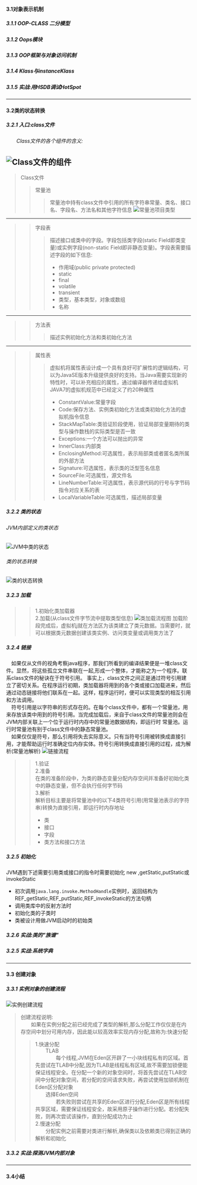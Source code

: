 #### 3.1对象表示机制
##### 3.1.1 OOP-CLASS 二分模型
##### 3.1.2 Oops模块
##### 3.1.3 OOP框架与对象访问机制
##### 3.1.4 Klass与instanceKlass
##### 3.1.5 实战:用HSDB调试HotSpot

---
#### 3.2类的状态转换
##### 3.2.1 入口:class文件
###### &emsp;&emsp;Class文件的各个组件的含义:
![Class文件的组件](./graph/Class文件格式.png)
---
>Class文件
>>常量池
>>>常量池中持有class文件中引用的所有字符串常量、类名、接口名、字段名、方法名和其他字符信息
![常量池项目类型](./graph/常量池项目类型.png)
---
>>字段表
>>>描述接口或类中的字段。字段包括类字段(static Field即类变量)或实例字段(non-static Field即非静态变量)。字段表需要描述字段的如下信息:
>>>* 作用域(public private protected)
>>>* static
>>>* final
>>>* volatile
>>>* transient
>>>* 类型，基本类型，对象或数组
>>>* 名称<br>
---
>>方法表
>>>描述实例初始化方法和类初始化方法
---
>>属性表
>>>虚拟机将属性表设计成一个具有良好可扩展性的逻辑结构，可以为JavaSE版本升级提供良好的支持。当Java需要实现新的特性时，可以补充相应的属性，通过编译器传递给虚拟机<br>
>>>JAVA7的虚拟机规范中已经定义了约20种属性
>>>* ConstantValue:常量字段
>>>* Code:保存方法、实例类初始化方法或类初始化方法的虚拟机指令信息
>>>* StackMapTable:类验证阶段使用，验证局部变量期待的类型与操作数栈的实际类型是否一致
>>>* Exceptions:一个方法可以抛出的异常
>>>* InnerClass:内部类
>>>* EnclosingMethod:可选属性，表示局部类或者匿名类所属的外部方法
>>>* Signature:可选属性，表示类的泛型签名信息
>>>* SourceFile:可选属性，源文件名
>>>* LineNumberTable:可选属性，表示源代码的行号与字节码指令对应关系的表
>>>* LocalVariableTable:可选属性，描述局部变量
##### 3.2.2 类的状态
###### JVM内部定义的类状态
![JVM中类的状态](./graph/类的状态.png)
###### 类的状态转换
![类的状态转换](./graph/类的状态转换.png)
##### 3.2.3 加载
>>1.初始化类加载器<br>
>>2.加载(从class文件字节流中提取类型信息)
![类加载流程图](./graph/类加载流程图.png)
加载阶段完成后，虚拟机j就在方法区为该类建立了类元数据。当需要时，就可以根据类元数据创建该类实例、访问类变量或调用类方法了
##### 3.2.4 链接
&emsp;如果仅从文件的视角考察java程序，那我们所看到的编译结果便是一堆class文件。显然，将这些孤立文件串联在一起,形成一个整体，才能称之为一个程序。联系class文件的秘诀在于符号引用。
事实上，class文件之间正是通过符号引用建立了密切关系。在程序运行初期，类加载器将用到的各个类或接口加载进来，然后通过动态链接将他们联系在一起。这样，程序运行时，便可以实现类型的相互引用和方法调用。<br>
&emsp;符号引用是以字符串的形式存在的。在每个class文件中，都有一个常量池，用来存放该类中用到的符号引用。当完成加载后，来自于class文件的常量池则会在JVM内部关联上一个位于运行时内存中的常量池数据结构，即运行时
常量池。运行时常量池有别于class文件中的静态常量池。<br>
&emsp;如果仅仅是符号，那么引用将失去实际意义。只有当符号引用被转换成直接引用，才能帮助运行时准确定位内存实体。符号引用转换成直接引用的过程，成为解析(常量池解析)
![链接流程](./graph/链接流程.png)
>>1.验证<br>
>>2.准备<br>
>>在类的准备阶段中，为类的静态变量分配内存空间并准备好初始化类中的静态变量，但不会执行任何字节码<br>
>>3.解析<br>
>>解析目标主要是将常量池中的以下4类符号引用(用常量池表示的字符串)转换为直接引用，即运行时内存地址
>>* 类
>>* 接口
>>* 字段
>>* 类方法和接口方法
##### 3.2.5 初始化
JVM遇到下述需要引用类或接口的指令时需要初始化 new ,getStatic,putStatic或invokeStatic
* 初次调用`java.lang.invoke.MethodHandle`实例时，返回结构为REF_getStatic,REF_putStatic,REF_invokeStatic的方法句柄
* 调用类库中的反射方法时
* 初始化类的子类时
* 类被设计用做JVM启动时的初始类
##### 3.2.6 实战:类的"族谱"
##### 3.2.5 实战:系统字典

---
#### 3.3 创建对象
##### 3.3.1 实例对象的创建流程
![实例创建流程](./graph/创建对象.png)
>创建流程说明:<br>
&emsp;&emsp;如果在实例分配之前已经完成了类型的解析,那么分配工作仅仅是在内存空间中划分可用内存，因此能以较高效率实现内存分配,故称为:快速分配
>>1.快速分配<br>
>>&emsp;&emsp;TLAB<br>
>>&emsp;&emsp;&emsp;&emsp;每个线程,JVM在Eden区开辟了一小块线程私有的区域。首先尝试在TLAB中分配,因为TLAB是线程私有区域,故不需要加锁便能保证线程安全。在分配一个新的对象空间时，将首先尝试在TLAB空间中分配对象空间，若分配的空间请求失败，再尝试使用加锁机制在Eden区分配对象<br>
>>&emsp;&emsp;选择Eden空间<br>
>>&emsp;&emsp;&emsp;&emsp;若失败则尝试在共享的Eden区进行分配,Eden区是所有线程共享区域，需要保证线程安全，故采用原子操作进行分配。若分配失败，则再次尝试该操作，直到分配成功为止<br>
>>2.慢速分配<br>
>>&emsp;&emsp;分配实例之前需要对类进行解析,确保类以及依赖类已得到正确的解析和初始化
##### 3.3.2 实战:探测JVM内部对象

---
#### 3.4小结

